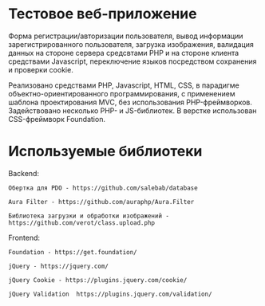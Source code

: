 # Тестовое веб-приложение
Форма регистрации/авторизации пользователя, вывод информации зарегистрированного пользователя, загрузка изображения, валидация данных на стороне сервера средсвтами PHP и на стороне клиента средствами Javascript, переключение языков посредством сохранения и проверки cookie.

Реализовано средствами PHP, Javascript, HTML, CSS, в парадигме объектно-ориентированного программирования, с применением шаблона проектирования MVC, без использования PHP-фреймворков. Задействовано несколько PHP- и JS-библиотек. В верстке использован CSS-фреймворк Foundation. 

# Используемые библиотеки

Backend: 

	Обертка для PDO - https://github.com/salebab/database

	Aura Filter - https://github.com/auraphp/Aura.Filter

	Библиотека загрузки и обработки изображений - https://github.com/verot/class.upload.php

Frontend:

	Foundation - https://get.foundation/

	jQuery - https://jquery.com/

	jQuery Cookie - https://plugins.jquery.com/cookie/

	jQuery Validation  https://plugins.jquery.com/validation/
